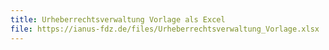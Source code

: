 ```yaml
---
title: Urheberrechtsverwaltung Vorlage als Excel
file: https://ianus-fdz.de/files/Urheberrechtsverwaltung_Vorlage.xlsx
---
```

